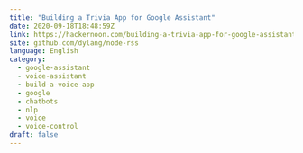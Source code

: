 ```yaml
---
title: "Building a Trivia App for Google Assistant"
date: 2020-09-18T18:48:59Z
link: https://hackernoon.com/building-a-trivia-app-for-google-assistant-5qr3t5k?source=rss&utm_medium=RSS&utm_source=news.12bit.vn
site: github.com/dylang/node-rss
language: English
category:
  - google-assistant
  - voice-assistant
  - build-a-voice-app
  - google
  - chatbots
  - nlp
  - voice
  - voice-control
draft: false
---
```

